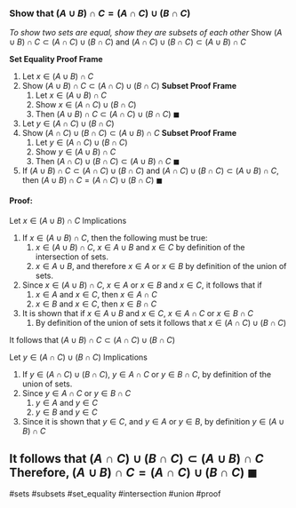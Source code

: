 ### Show that $(A\cup B)\cap C = (A\cap C)\cup (B\cap C)$
_To show two sets are equal, show they are subsets of each other_
Show $(A \cup B)\cap C \subset (A\cap C)\cup (B\cap C)$ and $(A\cap C)\cup (B\cap C) \subset (A \cup B)\cap C$

**Set Equality Proof Frame**
1. Let $x \in (A \cup B)\cap C$
2. Show $(A\cup B)\cap C \subset (A\cap C)\cup (B\cap C)$
	**Subset Proof Frame**
	1. Let $x \in (A \cup B)\cap C$
	2. Show $x\in (A\cap C)\cup (B\cap C)$
	3. Then $(A\cup B)\cap C \subset (A\cap C)\cup (B\cap C)$
	$\blacksquare$
3. Let $y\in (A\cap C)\cup (B\cap C)$
4. Show $(A\cap C)\cup (B\cap C) \subset (A\cup B)\cap C$
	**Subset Proof Frame**
	1. Let $y \in (A\cap C)\cup (B\cap C)$
	2. Show $y\in (A\cup B)\cap C$
	3. Then $(A\cap C)\cup (B\cap C) \subset (A\cup B)\cap C$
	$\blacksquare$
5. If $(A\cup B)\cap C \subset (A\cap C)\cup (B\cap C)$ and $(A\cap C)\cup (B\cap C) \subset (A\cup B)\cap C$, then $(A\cup B)\cap C = (A\cap C)\cup (B\cap C)$
$\blacksquare$

#### Proof:
Let $x\in (A \cup B)\cap C$
Implications
1. If $x\in (A\cup B)\cap C$, then the following must be true:
	1. $x\in (A\cup B)\cap C$, $x\in A\cup B$ and $x\in C$ by definition of the intersection of sets.
	2. $x \in A\cup B$, and therefore $x\in A$ or $x\in B$ by definition of the union of sets.
2. Since $x\in (A\cup B)\cap C$, $x\in A$ or $x\in B$ and $x\in C$, it follows that if
	1. $x\in A$ and $x\in C$, then $x\in A\cap C$
	2. $x\in B$ and $x\in C$, then $x\in B\cap C$
3. It is shown that if $x\in A\cup B$ and $x\in C$, $x\in A\cap C$ or $x\in B\cap C$
	1. By definition of the union of sets it follows that $x\in (A\cap C) \cup (B \cap C)$

It follows that $(A \cup B)\cap C \subset (A\cap C)\cup (B\cap C)$

Let $y\in (A\cap C)\cup (B\cap C)$
Implications
1. If $y\in (A\cap C)\cup (B\cap C)$, $y\in A\cap C$ or $y\in B\cap C$, by definition of the union of sets.
2. Since $y\in A\cap C$ or $y\in B\cap C$
	1. $y\in A$ and $y\in C$ 
	2. $y\in B$ and $y\in C$
3. Since it is shown that $y\in C$, and $y\in A$ or $y\in B$, by definition $y\in (A\cup B)\cap C$

It follows that $(A\cap C)\cup (B\cap C)\subset (A \cup B)\cap C$
Therefore,
$(A\cup B)\cap C = (A\cap C)\cup (B\cap C)$
$\blacksquare$
---
#sets #subsets #set_equality #intersection #union #proof 